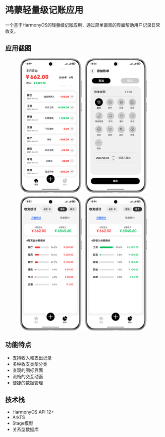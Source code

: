 # 鸿蒙轻量级记账应用

一个基于HarmonyOS的轻量级记账应用，通过简单直观的界面帮助用户记录日常收支。

## 应用截图

<div style="display: flex; flex-wrap: wrap; gap: 10px; justify-content: center;">
  <img src="./screenshots/1.png" width="200" alt="应用截图1"/>
  <img src="./screenshots/2.png" width="200" alt="应用截图2"/>
  <img src="./screenshots/3.png" width="200" alt="应用截图3"/>
  <img src="./screenshots/4.png" width="200" alt="应用截图4"/>
</div>

## 功能特点

- 支持收入和支出记录
- 多种收支类型分类
- 直观的图标界面
- 流畅的交互动画
- 便捷的数据管理

## 技术栈

- HarmonyOS API 12+
- ArkTS
- Stage模型
- 关系型数据库 